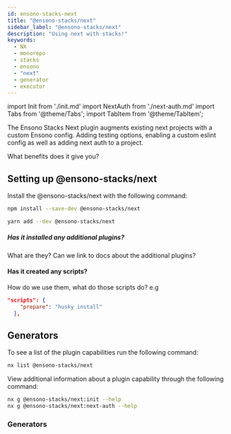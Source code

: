 ```yaml
---
id: ensono-stacks-next
title: "@ensono-stacks/next"
sidebar_label: "@ensono-stacks/next"
description: "Using next with stacks!"
keywords:
  - NX
  - monorepo
  - stacks
  - ensono
  - "next"
  - generator
  - executor
---
```

import Init from './init.md'
import NextAuth from './next-auth.md'
import Tabs from '@theme/Tabs';
import TabItem from '@theme/TabItem';


The Ensono Stacks Next plugin augments existing next projects with a custom Ensono config. Adding testing options, enabling a custom eslint config as well as adding next auth to a project.

What benefits does it give you?

## Setting up @ensono-stacks/next

Install the @ensono-stacks/next with the following command:

 <Tabs>
  <TabItem value="npm" label="npm">

  ```bash
  npm install --save-dev @ensono-stacks/next
  ```

  </TabItem>
  <TabItem value="yarn" label="yarn">

  ```bash
  yarn add --dev @ensono-stacks/next
  ```

  </TabItem>
 </Tabs>

##### Has it installed any additional plugins? 
What are they? Can we link to docs about the additional plugins?

#### Has it created any scripts?
How do we use them, what do those scripts do?
e.g
```json title="Example script that's created"
"scripts": {
    "prepare": "husky install"
  },
```  

## Generators

To see a list of the plugin capabilities run the following command:

```bash
nx list @ensono-stacks/next
```

View additional information about a plugin capability through the following command:
```bash
nx g @ensono-stacks/next:init --help
nx g @ensono-stacks/next:next-auth --help
```

### Generators

<Init />
<NextAuth />



